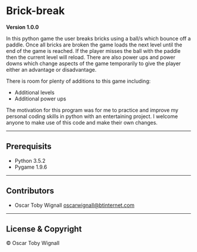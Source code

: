 # Brick-break

**Version 1.0.0**

In this python game the user breaks bricks using a ball/s which bounce off a paddle. Once all bricks are broken the game loads the next level until the end of the game is reached. If the player misses the ball with the paddle then the current level will reload. There are also power ups and power downs which change aspects of the game temporarily to give the player either an advantage or disadvantage.

There is room for plenty of additions to this game including:
* Additional levels
* Additional power ups

The motivation for this program was for me to practice and improve my personal coding skills in python with an entertaining project. I welcome anyone to make use of this code and make their own changes.

---

## Prerequisits

* Python 3.5.2
* Pygame 1.9.6

---

## Contributors

- Oscar Toby Wignall <oscarwignall@btinternet.com>

---

## License & Copyright

© Oscar Toby Wignall
